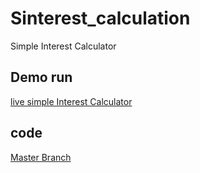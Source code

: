 # Sinterest_calculation
Simple Interest Calculator

## Demo run
[live simple Interest Calculator](https://jay-498.github.io/Sinterest_calculator/])

## code
[Master Branch](https://github.com/jay-498/Sinterest_calculator/tree/master)
